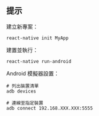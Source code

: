 ## 提示

建立新專案：

```
react-native init MyApp
```

建置並執行：

```
react-native run-android
```

Android 模擬器設置：

```
# 列出裝置清單
adb devices

# 連線至指定裝置
adb connect 192.168.XXX.XXX:5555
```